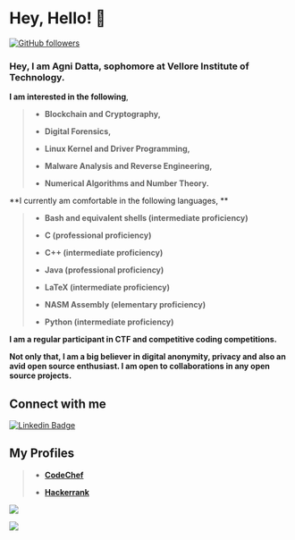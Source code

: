 # **Hey, Hello! :wave:**

[![GitHub followers](https://img.shields.io/github/followers/datta-agni?label=Follow&style=social)](https://github.com/datta-agni/?tab=followers)

### Hey, I am Agni Datta, sophomore at Vellore Institute of Technology.

**I am interested in the following**,

> * **Blockchain and Cryptography,**
>
> * **Digital Forensics,**
>
> * **Linux Kernel and Driver Programming,**
>
> * **Malware Analysis and Reverse Engineering,**
>
> * **Numerical Algorithms and Number Theory.**

**I currently am comfortable in the following languages, **

> * **Bash and equivalent shells (intermediate proficiency)**
>
> * **C (professional proficiency)**
>
> * **C++ (intermediate proficiency)**
>
> * **Java (professional proficiency)**
>
> * **LaTeX (intermediate proficiency)**
>
> * **NASM Assembly (elementary proficiency)**
>
> * **Python (intermediate proficiency)**

**I am a regular participant in CTF and competitive coding competitions.**

**Not only that, I am a big believer in digital anonymity, privacy and also an avid open source enthusiast. I am open to collaborations in any open source projects.**


## Connect with me

[![Linkedin Badge](https://img.shields.io/badge/-Agni-blue?style=for-the-badge-square&logo=Linkedin&logoColor=white&link=https://https://www.linkedin.com/in/agni-datta-3380b8163/)](https://www.linkedin.com/in/agni-datta-3380b8163/)


## **My Profiles**

> * **[CodeChef](https://www.codechef.com/users/dattagni09)**
>
> * **[Hackerrank](https://www.hackerrank.com/dattadunga)**

<img src="https://github-readme-stats.vercel.app/api?username=datta-agni&&show_icons=true&title_color=ffffff&icon_color=bb2acf&text_color=daf7dc&bg_color=151515">

![](https://komarev.com/ghpvc/?username=datta-agni&color=dc143c)

